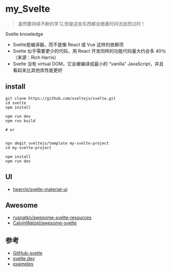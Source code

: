 # my_Svelte

>虽然要持续不断的学习,但是这些东西都会随着时间流逝而过时！

Svelte knowledge

- Svelte是编译器，而不是像 React 或 Vue 这样的依赖项
- Svelte 似乎需要更少的代码，用 React 开发同样的功能代码量大约会多 40％ （来源：Rich Harris）
- Svelte 没有 virtual DOM，它会被编译成最小的 “vanilla” JavaScript，并且看起来比其他库性能更好


## install

```
git clone https://github.com/sveltejs/svelte.git
cd svelte
npm install

npm run dev
npm run build

# or


npx degit sveltejs/template my-svelte-project
cd my-svelte-project

npm install
npm run dev
```



## UI
- [hperrin/svelte-material-ui](https://github.com/hperrin/svelte-material-ui)



## Awesome

- [ryanatkn/awesome-svelte-resources](https://github.com/ryanatkn/awesome-svelte-resources)
- [CalvinWalzel/awesome-svelte](https://github.com/CalvinWalzel/awesome-svelte)


## 参考
- [GitHub-svelte](https://github.com/sveltejs/svelte)
- [svelte.dev](https://svelte.dev/) 
- [examples](https://svelte.dev/examples#hello-world)
